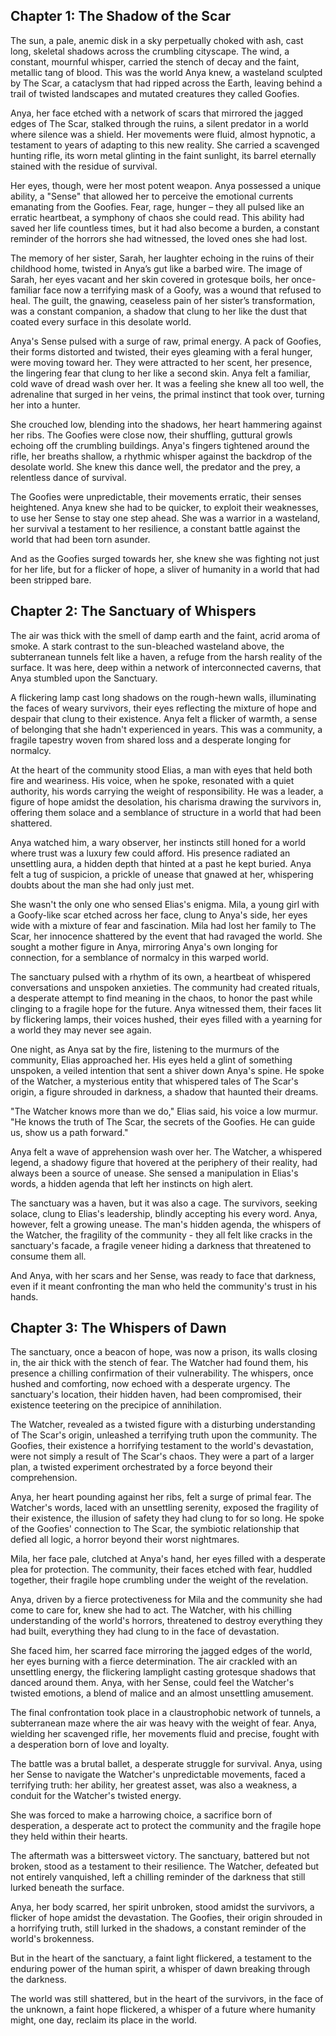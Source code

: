 ## Chapter 1: The Shadow of the Scar

The sun, a pale, anemic disk in a sky perpetually choked with ash, cast long, skeletal shadows across the crumbling cityscape. The wind, a constant, mournful whisper, carried the stench of decay and the faint, metallic tang of blood. This was the world Anya knew, a wasteland sculpted by The Scar, a cataclysm that had ripped across the Earth, leaving behind a trail of twisted landscapes and mutated creatures they called Goofies.

Anya, her face etched with a network of scars that mirrored the jagged edges of The Scar, stalked through the ruins, a silent predator in a world where silence was a shield. Her movements were fluid, almost hypnotic, a testament to years of adapting to this new reality.  She carried a scavenged hunting rifle, its worn metal glinting in the faint sunlight, its barrel eternally stained with the residue of survival. 

Her eyes, though, were her most potent weapon. Anya possessed a unique ability, a "Sense" that allowed her to perceive the emotional currents emanating from the Goofies. Fear, rage, hunger – they all pulsed like an erratic heartbeat, a symphony of chaos she could read. This ability had saved her life countless times, but it had also become a burden, a constant reminder of the horrors she had witnessed, the loved ones she had lost. 

The memory of her sister, Sarah, her laughter echoing in the ruins of their childhood home, twisted in Anya’s gut like a barbed wire. The image of Sarah, her eyes vacant and her skin covered in grotesque boils, her once-familiar face now a terrifying mask of a Goofy, was a wound that refused to heal. The guilt, the gnawing, ceaseless pain of her sister’s transformation, was a constant companion, a shadow that clung to her like the dust that coated every surface in this desolate world.

Anya's Sense pulsed with a surge of raw, primal energy. A pack of Goofies, their forms distorted and twisted, their eyes gleaming with a feral hunger, were moving toward her. They were attracted to her scent, her presence, the lingering fear that clung to her like a second skin. Anya felt a familiar, cold wave of dread wash over her. It was a feeling she knew all too well, the adrenaline that surged in her veins, the primal instinct that took over, turning her into a hunter.  

She crouched low, blending into the shadows, her heart hammering against her ribs. The Goofies were close now, their shuffling, guttural growls echoing off the crumbling buildings.  Anya's fingers tightened around the rifle, her breaths shallow, a rhythmic whisper against the backdrop of the desolate world.  She knew this dance well, the predator and the prey, a relentless dance of survival. 

The Goofies were unpredictable, their movements erratic, their senses heightened. Anya knew she had to be quicker, to exploit their weaknesses, to use her Sense to stay one step ahead. She was a warrior in a wasteland, her survival a testament to her resilience, a constant battle against the world that had been torn asunder. 

And as the Goofies surged towards her, she knew she was fighting not just for her life, but for a flicker of hope, a sliver of humanity in a world that had been stripped bare. 


## Chapter 2: The Sanctuary of Whispers

The air was thick with the smell of damp earth and the faint, acrid aroma of smoke. A stark contrast to the sun-bleached wasteland above, the subterranean tunnels felt like a haven, a refuge from the harsh reality of the surface. It was here, deep within a network of interconnected caverns, that Anya stumbled upon the Sanctuary.  

A flickering lamp cast long shadows on the rough-hewn walls, illuminating the faces of weary survivors, their eyes reflecting the mixture of hope and despair that clung to their existence. Anya felt a flicker of warmth, a sense of belonging that she hadn't experienced in years. This was a community, a fragile tapestry woven from shared loss and a desperate longing for normalcy.

At the heart of the community stood Elias, a man with eyes that held both fire and weariness. His voice, when he spoke, resonated with a quiet authority, his words carrying the weight of responsibility. He was a leader, a figure of hope amidst the desolation, his charisma drawing the survivors in, offering them solace and a semblance of structure in a world that had been shattered. 

Anya watched him, a wary observer, her instincts still honed for a world where trust was a luxury few could afford. His presence radiated an unsettling aura, a hidden depth that hinted at a past he kept buried.  Anya felt a tug of suspicion, a prickle of unease that gnawed at her, whispering doubts about the man she had only just met.

She wasn't the only one who sensed Elias's enigma. Mila, a young girl with a Goofy-like scar etched across her face, clung to Anya's side, her eyes wide with a mixture of fear and fascination. Mila had lost her family to The Scar, her innocence shattered by the event that had ravaged the world.  She sought a mother figure in Anya, mirroring Anya's own longing for connection, for a semblance of normalcy in this warped world.

The sanctuary pulsed with a rhythm of its own, a heartbeat of whispered conversations and unspoken anxieties. The community had created rituals, a desperate attempt to find meaning in the chaos, to honor the past while clinging to a fragile hope for the future. Anya witnessed them, their faces lit by flickering lamps, their voices hushed, their eyes filled with a yearning for a world they may never see again.

One night, as Anya sat by the fire, listening to the murmurs of the community, Elias approached her. His eyes held a glint of something unspoken, a veiled intention that sent a shiver down Anya's spine.  He spoke of the Watcher, a mysterious entity that whispered tales of The Scar's origin, a figure shrouded in darkness, a shadow that haunted their dreams.

"The Watcher knows more than we do," Elias said, his voice a low murmur. "He knows the truth of The Scar, the secrets of the Goofies. He can guide us, show us a path forward."

Anya felt a wave of apprehension wash over her. The Watcher, a whispered legend, a shadowy figure that hovered at the periphery of their reality, had always been a source of unease.  She sensed a manipulation in Elias's words, a hidden agenda that left her instincts on high alert.  

The sanctuary was a haven, but it was also a cage.  The survivors, seeking solace, clung to Elias's leadership, blindly accepting his every word.  Anya, however, felt a growing unease. The man's hidden agenda, the whispers of the Watcher, the fragility of the community - they all felt like cracks in the sanctuary's facade, a fragile veneer hiding a darkness that threatened to consume them all.

And Anya, with her scars and her Sense, was ready to face that darkness, even if it meant confronting the man who held the community's trust in his hands. 


## Chapter 3: The Whispers of Dawn

The sanctuary, once a beacon of hope, was now a prison, its walls closing in, the air thick with the stench of fear. The Watcher had found them, his presence a chilling confirmation of their vulnerability.  The whispers, once hushed and comforting, now echoed with a desperate urgency.  The sanctuary's location, their hidden haven, had been compromised, their existence teetering on the precipice of annihilation.

The Watcher, revealed as a twisted figure with a disturbing understanding of The Scar's origin, unleashed a terrifying truth upon the community. The Goofies, their existence a horrifying testament to the world's devastation, were not simply a result of The Scar's chaos. They were a part of a larger plan, a twisted experiment orchestrated by a force beyond their comprehension.

Anya, her heart pounding against her ribs, felt a surge of primal fear. The Watcher's words, laced with an unsettling serenity, exposed the fragility of their existence, the illusion of safety they had clung to for so long.  He spoke of the Goofies' connection to The Scar, the symbiotic relationship that defied all logic, a horror beyond their worst nightmares.

Mila, her face pale, clutched at Anya's hand, her eyes filled with a desperate plea for protection.  The community, their faces etched with fear, huddled together, their fragile hope crumbling under the weight of the revelation.

Anya, driven by a fierce protectiveness for Mila and the community she had come to care for, knew she had to act. The Watcher, with his chilling understanding of the world's horrors, threatened to destroy everything they had built, everything they had clung to in the face of devastation.  

She faced him, her scarred face mirroring the jagged edges of the world, her eyes burning with a fierce determination. The air crackled with an unsettling energy, the flickering lamplight casting grotesque shadows that danced around them. Anya, with her Sense, could feel the Watcher's twisted emotions, a blend of malice and an almost unsettling amusement.

The final confrontation took place in a claustrophobic network of tunnels, a subterranean maze where the air was heavy with the weight of fear. Anya, wielding her scavenged rifle, her movements fluid and precise, fought with a desperation born of love and loyalty.  

The battle was a brutal ballet, a desperate struggle for survival. Anya, using her Sense to navigate the Watcher's unpredictable movements,  faced a terrifying truth:  her ability, her greatest asset, was also a weakness, a conduit for the Watcher's twisted energy. 

She was forced to make a harrowing choice, a sacrifice born of desperation, a desperate act to protect the community and the fragile hope they held within their hearts.  

The aftermath was a bittersweet victory. The sanctuary, battered but not broken, stood as a testament to their resilience. The Watcher, defeated but not entirely vanquished, left a chilling reminder of the darkness that still lurked beneath the surface.  

Anya, her body scarred, her spirit unbroken, stood amidst the survivors, a flicker of hope amidst the devastation.  The Goofies, their origin shrouded in a horrifying truth, still lurked in the shadows, a constant reminder of the world's brokenness.  

But in the heart of the sanctuary, a faint light flickered, a testament to the enduring power of the human spirit, a whisper of dawn breaking through the darkness. 

The world was still shattered, but in the heart of the survivors, in the face of the unknown,  a faint hope flickered, a whisper of a future where humanity might, one day, reclaim its place in the world. 
